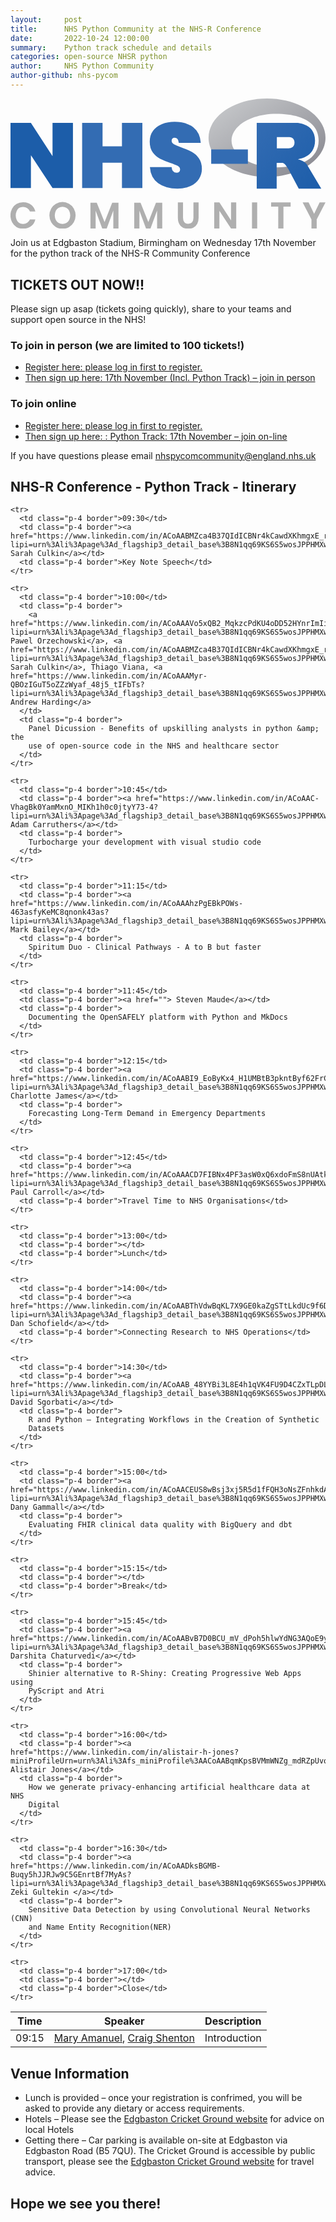```yaml
---
layout:     post
title:      NHS Python Community at the NHS-R Conference
date:       2022-10-24 12:00:00
summary:    Python track schedule and details
categories: open-source NHSR python
author:     NHS Python Community
author-github: nhs-pycom
---
```


<script src="https://cdn.plot.ly/plotly-latest.min.js"></script>

<div class="nhsuk-grid-row">
    <div class="nhsuk-grid-column-one-third">
        <div class="nhsuk-card">
            <svg id="Layer_1" class="w-32 md:w-40 xl:w-48" data-name="Layer 1" xmlns="http://www.w3.org/2000/svg" xmlns:xlink="http://www.w3.org/1999/xlink" viewBox="0 0 1199.62 495.99">
                <defs>
                    <linearGradient id="linear-gradient" x1="313.65" y1="976.29" x2="314.27" y2="975.67" gradientTransform="matrix(721.09 0 0 -482.94 -225360.39 471505.11)" gradientUnits="userSpaceOnUse">
                    <stop offset="0" stop-color="#ccced0"></stop>
                    <stop offset="1" stop-color="#84848c"></stop>
                    </linearGradient>
                    <linearGradient id="linear-gradient-2" x1="313.89" y1="976.38" x2="314.51" y2="975.76" gradientTransform="matrix(398 0 0 -406.12 -123947.49 396657.07)" gradientUnits="userSpaceOnUse">
                    <stop offset="0" stop-color="#336cb3"></stop>
                    <stop offset="1" stop-color="#1c5da9"></stop>
                    </linearGradient>
                    <linearGradient id="linear-gradient-3" x1="57.71" y1="234.55" x2="295.51" y2="234.55" xlink:href="#linear-gradient-2"></linearGradient>
                    <linearGradient id="linear-gradient-4" x1="330.53" y1="234.55" x2="559.92" y2="234.55" xlink:href="#linear-gradient-2"></linearGradient>
                    <linearGradient id="linear-gradient-5" x1="587.93" y1="233.68" x2="786.51" y2="233.68" xlink:href="#linear-gradient-2"></linearGradient>
                    <linearGradient id="linear-gradient-6" x1="821.96" y1="238.92" x2="961.76" y2="238.92" xlink:href="#linear-gradient-2"></linearGradient>
                    <style>
                    .cls-7{fill:#afafaf}
                    </style>
                </defs>
                <path d="M1034.64 315.84c-123 0-222.68-66.77-222.68-149.14s99.7-149.13 222.68-149.13 222.69 66.77 222.69 149.13-99.7 149.14-222.69 149.14zm34.09-240c-93.48 0-169.26 45.65-169.26 102s75.78 102 169.26 102 162.46-31.21 162.46-102-68.98-101.97-162.46-101.97z" transform="translate(-57.71 -17.57)" fill="url(#linear-gradient)"></path>
                <path d="M1151.09 248.56s13.48 4.07 21.31 8a41.09 41.09 0 0110.81 7.72 29.28 29.28 0 014.94 7.1l53.12 89.62h-85.85l-40.15-75.38s-8.22-14.13-13.28-18.22c-4.22-3.42-6-4.64-10.19-4.64h-20.39V361h-76V110.17H1148s69.48 1.25 69.48 67.36-66.39 71.03-66.39 71.03zm-33-84h-46v42.64h46s21.31-.07 21.31-21.7c-.04-22.08-21.35-20.92-21.35-20.92z" transform="translate(-57.71 -17.57)" fill="url(#linear-gradient-2)"></path>
                <path d="M295.51 358.53h-77.75l-82.3-124.68v124.68H57.71v-248h77.75l82.3 126.78V110.57h77.75z" transform="translate(-57.71 -17.57)" fill="url(#linear-gradient-3)"></path>
                <path d="M559.92 110.57v248h-77.75v-96.7h-73.9v96.66h-77.74v-248h77.74v89.31h73.9v-89.27z" transform="translate(-57.71 -17.57)" fill="url(#linear-gradient-4)"></path>
                <path d="M775.48 323.86Q764.44 341 743.43 351t-50.08 10q-44.48 0-73.37-20.84T588.63 279h82.66q1.74 21.36 18.91 21.36a14.28 14.28 0 009.63-3.15q3.67-3.15 3.68-9.1 0-8.76-8.93-13.84t-28.9-11.73q-23.46-7.69-39-15.76T599.49 223q-11.55-15.75-11.56-41 0-24.17 12.44-41.15t34-25.74q21.54-8.76 48.5-8.76 44.48 0 70.75 20.66t28.72 59.54H698.6Q696.84 167 682.49 167a11.22 11.22 0 00-8 3q-3.15 3-3.15 8.93 0 8.06 8.93 13.13t27.84 11.73q23.81 8.42 39.4 16.64t27.32 24.16q11.73 15.95 11.73 40.8a69.76 69.76 0 01-11.08 38.47z" transform="translate(-57.71 -17.57)" fill="url(#linear-gradient-5)"></path>
                <path d="M961.76 211.47v54.9H822v-54.9z" transform="translate(-57.71 -17.57)" fill="url(#linear-gradient-6)"></path>
                <path class="cls-7" d="M136.24 422.12q12.21 9.54 16.13 25.95h-20.76a27.21 27.21 0 00-10-12.63 28.39 28.39 0 00-16.34-4.62 25.78 25.78 0 00-24 15.14 43.12 43.12 0 000 34.08 25.81 25.81 0 0024 15.15 28.4 28.4 0 0016.34-4.63 27.18 27.18 0 0010-12.62h20.76q-3.93 16.41-16.13 25.94t-30.71 9.54a48.51 48.51 0 01-25-6.38 43.47 43.47 0 01-16.83-17.88 60.37 60.37 0 010-52.31A43.51 43.51 0 0180.43 419q10.78-6.39 25.1-6.38 18.47-.03 30.71 9.5zM280.9 418.62a46.8 46.8 0 0117.81 18 55.86 55.86 0 010 52.38 46.71 46.71 0 01-17.81 18.09 52.36 52.36 0 01-50.35 0A46.71 46.71 0 01212.74 489a55.86 55.86 0 010-52.38 46.8 46.8 0 0117.81-18 52.28 52.28 0 0150.35 0zm-40.46 15.7a26.85 26.85 0 00-10.31 11.29 41.63 41.63 0 000 34.36 26.85 26.85 0 0010.31 11.29 31.69 31.69 0 0030.57 0A26.85 26.85 0 00281.32 480a41.53 41.53 0 000-34.36A26.85 26.85 0 00271 434.32a31.76 31.76 0 00-30.57 0zM468.89 414.69v97.89h-19.63v-68.3l-25.1 68.3h-17.11l-25.11-68v68h-19.77v-97.89h24l29.73 73.63 29.17-73.63zM635.64 414.69v97.89H616v-68.3l-25.1 68.3h-17.11l-25.1-68v68h-19.78v-97.89h24l29.73 73.63 29.17-73.63zM714.73 413.57v58.06q0 11.64 5.12 17.46t14.8 5.82q9.52 0 14.65-5.82t5.12-17.46v-58.06h19.64v58.06q0 13.74-5.12 23.21a33 33 0 01-14.17 14.09 44.4 44.4 0 01-20.54 4.63q-17.82 0-28.47-10.66t-10.66-31.27v-58.06zM917.38 512.58h-19.77l-44.32-67.32v67.32h-19.77v-99h19.77l44.32 67.87v-67.88h19.77zM997.18 413.57v99h-19.77v-99zM1124.52 413.57v15.7h-27.35v83.31h-19.77v-83.31h-27.21v-15.7zM1257.33 413.57l-33.52 64.37v34.64h-19.92v-34.64l-33.65-64.37H1193l21 43.33 21-43.33z" transform="translate(-57.71 -17.57)"></path>
            </svg>
        </div>
    </div>
    <div class="nhsuk-grid-column-two-thirds">
        <p>Join us at Edgbaston Stadium, Birmingham on Wednesday 17th November for the python track of the NHS-R Community Conference</p>
    </div>
</div>

## TICKETS OUT NOW!!

Please sign up asap (tickets going quickly), share to your teams and support open source in the NHS! 

### To join in person (we are limited to 100 tickets!)

- [Register here: please log in first to register.](https://nhsrcommunity.com/wp-login.php)
- [Then sign up here: 17th November (Incl. Python Track) – join in person](https://nhsrcommunity.com/events/nhs-r-community-conference-2022-day-2-17th-november-2022-join-in-person/)

### To join online
- [Register here: please log in first to register.](https://nhsrcommunity.com/wp-login.php)
- [Then sign up here:  : Python Track: 17th November – join on-line](https://nhsrcommunity.com/events/nhs-r-community-conference-2022-python-track-17th-november-2022-join-online/)

If you have questions please email [nhspycomcommunity@england.nhs.uk](mailto:nhspycomcommunity@england.nhs.uk)

## NHS-R Conference - Python Track - Itinerary

<table class="w-full">
  <thead class="text-left text-theme-blue">
    <tr>
      <th class="w-1/5 p-4 border">Time</th>
      <th class="w-2/5 p-4 border">Speaker</th>
      <th class="w-2/5 p-4 border">Description</th>
    </tr>
  </thead>

  <tbody>
    <tr>
      <td class="p-4 border">09:15</td>
      <td class="p-4 border"><a href="https://www.linkedin.com/in/mary-amanuel-b9b4621b4?miniProfileUrn=urn%3Ali%3Afs_miniProfile%3AACoAADHmqicBwF_728pSYQ0FY_1LhQGjRGNmUa0&lipi=urn%3Ali%3Apage%3Ad_flagship3_detail_base%3B8N1qq69KS6S5wosJPPHMXw%3D%3D"> Mary Amanuel</a>, <a href="https://www.linkedin.com/in/ACoAAAJjzAgB3VafSdpj5MALMZTjFBhNVIKLAPs?lipi=urn%3Ali%3Apage%3Ad_flagship3_detail_base%3B8N1qq69KS6S5wosJPPHMXw%3D%3D"> Craig Shenton</a></td>
      <td class="p-4 border">Introduction</td>
    </tr>

    <tr>
      <td class="p-4 border">09:30</td>
      <td class="p-4 border"><a href="https://www.linkedin.com/in/ACoAABMZca4B37QIdICBNr4kCawdXKhmgxE_r3w?lipi=urn%3Ali%3Apage%3Ad_flagship3_detail_base%3B8N1qq69KS6S5wosJPPHMXw%3D%3D"> Sarah Culkin</a></td>
      <td class="p-4 border">Key Note Speech</td>
    </tr>

    <tr>
      <td class="p-4 border">10:00</td>
      <td class="p-4 border">
        <a href="https://www.linkedin.com/in/ACoAAAVo5xQB2_MqkzcPdKU4oDD52HYnrImIi7I?lipi=urn%3Ali%3Apage%3Ad_flagship3_detail_base%3B8N1qq69KS6S5wosJPPHMXw%3D%3D"> Pawel Orzechowski</a>, <a href="https://www.linkedin.com/in/ACoAABMZca4B37QIdICBNr4kCawdXKhmgxE_r3w?lipi=urn%3Ali%3Apage%3Ad_flagship3_detail_base%3B8N1qq69KS6S5wosJPPHMXw%3D%3D"> Sarah Culkin</a>, Thiago Viana, <a href="https://www.linkedin.com/in/ACoAAAMyr-QBOzIGuT5oZZzWyaf_48j5_tIFbTs?lipi=urn%3Ali%3Apage%3Ad_flagship3_detail_base%3B8N1qq69KS6S5wosJPPHMXw%3D%3D"> Andrew Harding</a>
      </td>
      <td class="p-4 border">
        Panel Dicussion - Benefits of upskilling analysts in python &amp; the
        use of open-source code in the NHS and healthcare sector
      </td>
    </tr>

    <tr>
      <td class="p-4 border">10:45</td>
      <td class="p-4 border"><a href="https://www.linkedin.com/in/ACoAAC-VhagBk0YamMxnO_MIKh1h0c0jtyY73-4?lipi=urn%3Ali%3Apage%3Ad_flagship3_detail_base%3B8N1qq69KS6S5wosJPPHMXw%3D%3D"> Adam Carruthers</a></td>
      <td class="p-4 border">
        Turbocharge your development with visual studio code
      </td>
    </tr>

    <tr>
      <td class="p-4 border">11:15</td>
      <td class="p-4 border"><a href="https://www.linkedin.com/in/ACoAAAhzPgEBkPOWs-463asfyKeMC8qnonk43as?lipi=urn%3Ali%3Apage%3Ad_flagship3_detail_base%3B8N1qq69KS6S5wosJPPHMXw%3D%3D"> Mark Bailey</a></td>
      <td class="p-4 border">
        Spiritum Duo - Clinical Pathways - A to B but faster
      </td>
    </tr>

    <tr>
      <td class="p-4 border">11:45</td>
      <td class="p-4 border"><a href=""> Steven Maude</a></td>
      <td class="p-4 border">
        Documenting the OpenSAFELY platform with Python and MkDocs
      </td>
    </tr>

    <tr>
      <td class="p-4 border">12:15</td>
      <td class="p-4 border"><a href="https://www.linkedin.com/in/ACoAABI9_EoByKx4_H1UMBtB3pkntByf62FrC7A?lipi=urn%3Ali%3Apage%3Ad_flagship3_detail_base%3B8N1qq69KS6S5wosJPPHMXw%3D%3D"> Charlotte James</a></td>
      <td class="p-4 border">
        Forecasting Long-Term Demand in Emergency Departments
      </td>
    </tr>

    <tr>
      <td class="p-4 border">12:45</td>
      <td class="p-4 border"><a href="https://www.linkedin.com/in/ACoAAACD7FIBNx4PF3asW0xQ6xdoFmS8nUAtk0A?lipi=urn%3Ali%3Apage%3Ad_flagship3_detail_base%3B8N1qq69KS6S5wosJPPHMXw%3D%3D"> Paul Carroll</a></td>
      <td class="p-4 border">Travel Time to NHS Organisations</td>
    </tr>

    <tr>
      <td class="p-4 border">13:00</td>
      <td class="p-4 border"></td>
      <td class="p-4 border">Lunch</td>
    </tr>

    <tr>
      <td class="p-4 border">14:00</td>
      <td class="p-4 border"><a href="https://www.linkedin.com/in/ACoAABThVdwBqKL7X9GE0kaZgSTtLkdUc9f6DCo?lipi=urn%3Ali%3Apage%3Ad_flagship3_detail_base%3B8N1qq69KS6S5wosJPPHMXw%3D%3D"> Dan Schofield</a></td>
      <td class="p-4 border">Connecting Research to NHS Operations</td>
    </tr>

    <tr>
      <td class="p-4 border">14:30</td>
      <td class="p-4 border"><a href="https://www.linkedin.com/in/ACoAAB_48YYBi3L8E4h1qVK4FU9D4CZxTLpDLoY?lipi=urn%3Ali%3Apage%3Ad_flagship3_detail_base%3B8N1qq69KS6S5wosJPPHMXw%3D%3D"> David Sgorbati</a></td>
      <td class="p-4 border">
        R and Python – Integrating Workflows in the Creation of Synthetic
        Datasets
      </td>
    </tr>

    <tr>
      <td class="p-4 border">15:00</td>
      <td class="p-4 border"><a href="https://www.linkedin.com/in/ACoAACEUS8wBsj3xj5R5d1fFQH3oNsZFnhkdA3I?lipi=urn%3Ali%3Apage%3Ad_flagship3_detail_base%3B8N1qq69KS6S5wosJPPHMXw%3D%3D"> Dany Gammall</a></td>
      <td class="p-4 border">
        Evaluating FHIR clinical data quality with BigQuery and dbt
      </td>
    </tr>

    <tr>
      <td class="p-4 border">15:15</td>
      <td class="p-4 border"></td>
      <td class="p-4 border">Break</td>
    </tr>

    <tr>
      <td class="p-4 border">15:45</td>
      <td class="p-4 border"><a href="https://www.linkedin.com/in/ACoAABvB7D0BCU_mV_dPoh5hlwYdNG3AQoE9y2I?lipi=urn%3Ali%3Apage%3Ad_flagship3_detail_base%3B8N1qq69KS6S5wosJPPHMXw%3D%3D"> Darshita Chaturvedi</a></td>
      <td class="p-4 border">
        Shinier alternative to R-Shiny: Creating Progressive Web Apps using
        PyScript and Atri
      </td>
    </tr>

    <tr>
      <td class="p-4 border">16:00</td>
      <td class="p-4 border"><a href="https://www.linkedin.com/in/alistair-h-jones?miniProfileUrn=urn%3Ali%3Afs_miniProfile%3AACoAABqmKpsBVMmWNZg_mdRZpUvonBFFvElQ8Oo&lipi=urn%3Ali%3Apage%3Ad_flagship3_search_srp_all%3BuW3pGnyJQeOogZ2NNLJ9Xg%3D%3D"> Alistair Jones</a></td>
      <td class="p-4 border">
        How we generate privacy-enhancing artificial healthcare data at NHS
        Digital
      </td>
    </tr>

    <tr>
      <td class="p-4 border">16:30</td>
      <td class="p-4 border"><a href="https://www.linkedin.com/in/ACoAADksBGMB-Buqy5hJJRJw9C5GEnrtBf7MyAs?lipi=urn%3Ali%3Apage%3Ad_flagship3_detail_base%3B8N1qq69KS6S5wosJPPHMXw%3D%3D"> Zeki Gultekin </a></td>
      <td class="p-4 border">
        Sensitive Data Detection by using Convolutional Neural Networks (CNN)
        and Name Entity Recognition(NER)
      </td>
    </tr>

    <tr>
      <td class="p-4 border">17:00</td>
      <td class="p-4 border"></td>
      <td class="p-4 border">Close</td>
    </tr>
  </tbody>
</table>


## Venue Information

- Lunch is provided – once your registration is confrimed, you will be asked to provide any dietary or access requirements.
- Hotels – Please see the [Edgbaston Cricket Ground website](https://edgbaston.com/events/info/hotels/) for advice on local Hotels
- Getting there – Car parking is available on-site at Edgbaston via Edgbaston Road (B5 7QU). The Cricket Ground is accessible by public transport, please see the [Edgbaston Cricket Ground website](https://edgbaston.com/events/info/travel/) for travel advice.

## Hope we see you there!
